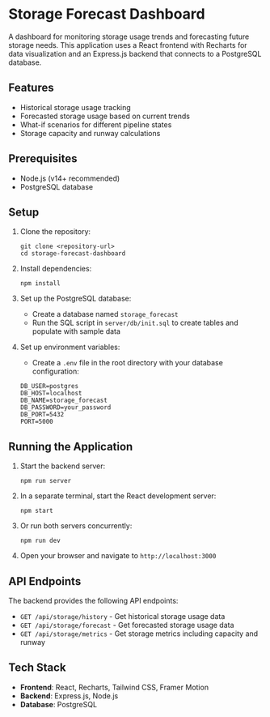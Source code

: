 # Storage Forecast Dashboard

A dashboard for monitoring storage usage trends and forecasting future storage needs. This application uses a React frontend with Recharts for data visualization and an Express.js backend that connects to a PostgreSQL database.

## Features

- Historical storage usage tracking
- Forecasted storage usage based on current trends
- What-if scenarios for different pipeline states
- Storage capacity and runway calculations

## Prerequisites

- Node.js (v14+ recommended)
- PostgreSQL database

## Setup

1. Clone the repository:
   ```
   git clone <repository-url>
   cd storage-forecast-dashboard
   ```

2. Install dependencies:
   ```
   npm install
   ```

3. Set up the PostgreSQL database:
   - Create a database named `storage_forecast`
   - Run the SQL script in `server/db/init.sql` to create tables and populate with sample data

4. Set up environment variables:
   - Create a `.env` file in the root directory with your database configuration:
   ```
   DB_USER=postgres
   DB_HOST=localhost
   DB_NAME=storage_forecast
   DB_PASSWORD=your_password
   DB_PORT=5432
   PORT=5000
   ```

## Running the Application

1. Start the backend server:
   ```
   npm run server
   ```

2. In a separate terminal, start the React development server:
   ```
   npm start
   ```

3. Or run both servers concurrently:
   ```
   npm run dev
   ```

4. Open your browser and navigate to `http://localhost:3000`

## API Endpoints

The backend provides the following API endpoints:

- `GET /api/storage/history` - Get historical storage usage data
- `GET /api/storage/forecast` - Get forecasted storage usage data
- `GET /api/storage/metrics` - Get storage metrics including capacity and runway

## Tech Stack

- **Frontend**: React, Recharts, Tailwind CSS, Framer Motion
- **Backend**: Express.js, Node.js
- **Database**: PostgreSQL 